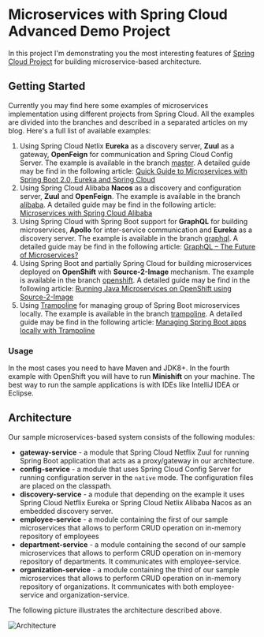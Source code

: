 # Microservices with Spring Cloud Advanced Demo Project

In this project I'm demonstrating you the most interesting features of [Spring Cloud Project](https://spring.io/projects/spring-cloud) for building microservice-based architecture.

## Getting Started 
Currently you may find here some examples of microservices implementation using different projects from Spring Cloud. All the examples are divided into the branches and described in a separated articles on my blog. Here's a full list of available examples:
1. Using Spring Cloud Netlix **Eureka** as a discovery server, **Zuul** as a gateway, **OpenFeign** for communication and Spring Cloud Config Server. The example is available in the branch [master](https://github.com/piomin/sample-spring-microservices-new/tree/master). A detailed guide may be find in the following article: [Quick Guide to Microservices with Spring Boot 2.0, Eureka and Spring Cloud](https://piotrminkowski.com/2018/04/26/quick-guide-to-microservices-with-spring-boot-2-0-eureka-and-spring-cloud/)
2. Using Spring Cloud Alibaba **Nacos** as a discovery and configuration server, **Zuul** and **OpenFeign**. The example is available in the branch [alibaba](https://github.com/piomin/sample-spring-microservices-new/tree/alibaba). A detailed guide may be find in the following article: [Microservices with Spring Cloud Alibaba](https://piotrminkowski.com/2018/11/15/microservices-with-spring-cloud-alibaba/)
3. Using Spring Cloud with Spring Boot support for **GraphQL** for building microservices, **Apollo** for inter-service communication and **Eureka** as a discovery server. The example is available in the branch [graphql](https://github.com/piomin/sample-spring-microservices-new/tree/graphql). A detailed guide may be find in the following article: [GraphQL – The Future of Microservices?](https://piotrminkowski.com/2018/08/16/graphql-the-future-of-microservices/)
4. Using Spring Boot and partially Spring Cloud for building microservices deployed on **OpenShift** with **Source-2-Image** mechanism. The example is available in the branch [openshift](https://github.com/piomin/sample-spring-microservices-new/tree/openshift). A detailed guide may be find in the following article: [Running Java Microservices on OpenShift using Source-2-Image](https://piotrminkowski.com/2019/01/08/running-java-microservices-on-openshift-using-source-2-image/)
5. Using [Trampoline](http://ernestort.github.io/Trampoline/) for managing group of Spring Boot microservices locally. The example is available in the branch [trampoline](https://github.com/piomin/sample-spring-microservices-new/tree/trampoline). A detailed guide may be find in the following article: [Managing Spring Boot apps locally with Trampoline](https://piotrminkowski.com/2018/06/08/managing-spring-boot-apps-locally-with-trampoline/)

### Usage

In the most cases you need to have Maven and JDK8+. In the fourth example with OpenShift you will have to run **Minishift** on your machine. The best way to run the sample applications is with IDEs like IntelliJ IDEA or Eclipse.  

## Architecture

Our sample microservices-based system consists of the following modules:
- **gateway-service** - a module that Spring Cloud Netflix Zuul for running Spring Boot application that acts as a proxy/gateway in our architecture.
- **config-service** - a module that uses Spring Cloud Config Server for running configuration server in the `native` mode. The configuration files are placed on the classpath.
- **discovery-service** - a module that depending on the example it uses Spring Cloud Netflix Eureka or Spring Cloud Netlix Alibaba Nacos as an embedded discovery server.
- **employee-service** - a module containing the first of our sample microservices that allows to perform CRUD operation on in-memory repository of employees
- **department-service** - a module containing the second of our sample microservices that allows to perform CRUD operation on in-memory repository of departments. It communicates with employee-service. 
- **organization-service** - a module containing the third of our sample microservices that allows to perform CRUD operation on in-memory repository of organizations. It communicates with both employee-service and organization-service.

The following picture illustrates the architecture described above.

<img src="https://piotrminkowski.files.wordpress.com/2018/04/spring-cloud-1.png" title="Architecture"><br/>

